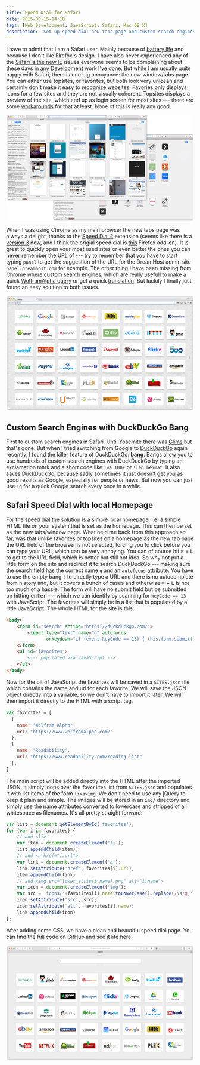 ```yaml
---
title: Speed Dial for Safari
date: 2015-09-15-14:10
tags: [Web Development, JavaScript, Safari, Mac OS X]
description: 'Set up speed dial new tabs page and custom search engines in Safari'
---
```


I have to admit that I am a Safari user. Mainly because of [battery life](http://www.theverge.com/2015/4/10/8381447/chrome-macbook-battery-life) and because I don't like Firefox's design. I have also never experienced any of the [Safari is the new IE](http://nolanlawson.com/2015/06/30/safari-is-the-new-ie/) issues everyone seems to be complaining about these days in any Development work I've done. But while I am usually quite happy with Safari, there is one big annoyance: the new window/tabs page. You can either use topsites, or favorites, but both look very unlcean and certainly don't make it easy to recognize websites. Favories only displays icons for a few sites and they are not visually coherent. Topsites displays a preview of the site, which end up as login screen for most sites --- there are some [workarounds](http://forums.macrumors.com/threads/custom-thumbnails-for-safari-top-sites.1454943/) for that at least. None of this is really any good.

![Ugly topsites and favorites page in Safari](/assets/img/2015-09-11-safari-topsites-favorites.png)

When I was using Chrome as my main browser the new tabs page was always a delight, thanks to the [Speed Dial 2](https://chrome.google.com/webstore/detail/speed-dial-2/jpfpebmajhhopeonhlcgidhclcccjcik?hl=en) extension (seems like there is a [version 3](https://chrome.google.com/webstore/detail/speed-dial-3/hfgjjcbbihjnpdommbepdkpfnkkapnbh?hl=en) now, and I think the origial speed dial is [this](https://addons.mozilla.org/en-us/firefox/addon/speed-dial/) Firefox add-on). It is great to quickly open your most used sites or even better the ones you can never remember the URL of --- try to remember that you have to start typing `panel` to get the suggestion of the URL for the DreamHost admin site `panel.dreamhost.com` for example. The other thing I have been missing from Chrome where [custom search engines](http://www.makeuseof.com/tag/create-custom-search-engines-google-chrome/), which are really usefull to make a quick [WolframAlpha query](http://www.wolframalpha.com/input/?i=100+F) or get a quick [translation](http://dict.leo.org/ende/index_de.html#/search=heimat). But luckily I finally just found an easy solution to both issues.

![Speed dial in Chrome](/assets/img/2015-09-11-chrome-speeddial.png)


## Custom Search Engines with DuckDuckGo Bang

First to custom search engines in Safari. Until Yosemite there was [Glims](http://www.machangout.com/) but that's gone. But when I tried switching from Google to [DuckDuckGo](https://duckduckgo.com/) again recently, I found the killer feature of DuckDuckGo: [**bang**](https://duckduckgo.com/bang). Bangs allow you to use hundreds of custom search engines with DuckDuckGo by typing an exclamation mark and a short code like `!wa 100F` or `!leo heimat`. It also saves DuckDuckGo, because sadly sometimes it just doesn't get you as good results as Google, especially for people or news. But now you can just use `!g` for a quick Google search every once in a while.

## Safari Speed Dial with local Homepage

For the speed dial the solution is a simple local homepage, i.e. a simple HTML file on your system that is set as the homepage. This can then be set as the new tabs/window page. What held me back from this approach so far, was that unlike favorites or topsites on a homepage as the new tab page the URL field of the browser is not selected, forcing you to click before you can type your URL, which can be very annoying. You can of course hit <kbd>&#8984;</kbd> + <kbd>L</kbd> to get to the URL field, which is better but still not idea. So why not put a little form on the site and redirect it to search DuckDuckGo --- making sure the search field has the correct name `q` and an `autofocus` attribute. You have to use the empty bang `!` to directly type a URL and there is no autocomplete from history and, but it covers a bunch of cases and otherwise <kbd>&#8984;</kbd> + <kbd>L</kbd> is not too much of a hassle. The form will have no submit field but be submitted on hitting <kbd>enter</kbd> --- which we can identify by scanning for `keyCode == 13` with JavaScript. The favorites will simply be in a list that is populated by a little JavaScript. The whole HTML for the site is this:

```html
<body>
	<form id="search" action="https://duckduckgo.com/">
		<input type="text" name="q" autofocus
               onkeydown="if (event.keyCode == 13) { this.form.submit(); }">
	</form>
	<ul id="favorites">
        <!-- populated via JavaScript -->
	</ul>
</body>
```

Now for the bit of JavaScript the favorites will be saved in a `SITES.json` file which contains the name and url for each favorite. We will save the JSON object directly into a variable, so we don't have to import it later. We will then import it directly to the HTML with a script tag.

```js
var favorites = [
  {
    name: "Wolfram Alpha",
    url: "https://www.wolframalpha.com/"
  },
  {
    name: "Readability",
    url: "https://www.readability.com/reading-list"
  },
]
```

The main script will be added directly into the HTML after the imported JSON. It simply loops over the `favorites` list from `SITES.json` and populates it with list items of the form `li>a>img`. We don't need to use any jQuery to keep it plain and simple. The images will be stored in an `img/` directory and simply use the name attributes converted to lowercase and stripped of all whitespace as filenames. It's all pretty straight forward:

```js
var list = document.getElementById('favorites');
for (var i in favorites) {
	// add <li>
	var item = document.createElement('li');
	list.appendChild(item);
	// add <a href="i.url">
	var link = document.createElement('a');
	link.setAttribute('href', favorites[i].url);
	item.appendChild(link)
	// add <img src="lower_strip(i.name).png" alt="i.name">
	var icon = document.createElement('img');
    var src = 'icons/'+favorites[i].name.toLowerCase().replace(/\s/g,'')+".png";
	icon.setAttribute('src', src);
	icon.setAttribute('alt', favorites[i].name);
	link.appendChild(icon)
};
```

After adding some CSS, we have a clean and beautiful speed dial page. You can find the full code on [GitHub](https://github.com/MrLoh/safari-speeddial) and see it life [here](http://mrloh.se/safari-speeddial/).

![The resulting safari speed dial page](/assets/img/2015-09-11-safari-speeddial.png)
